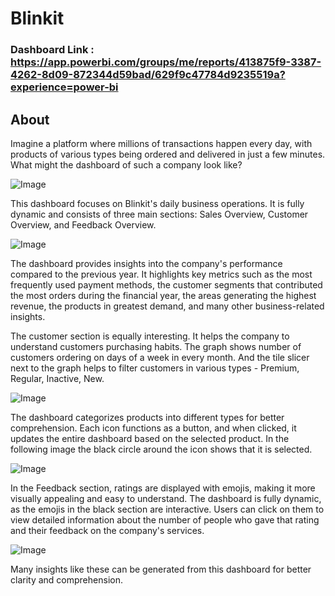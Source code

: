 
# Blinkit

### Dashboard Link : https://app.powerbi.com/groups/me/reports/413875f9-3387-4262-8d09-872344d59bad/629f9c47784d9235519a?experience=power-bi

## About

Imagine a platform where millions of transactions happen every day, with products of various types being ordered and delivered in just a few minutes. What might the dashboard of such a company look like?

![Image](https://github.com/user-attachments/assets/65e0e419-1c77-4904-ac54-9f7265b4e5c1)


This dashboard focuses on Blinkit's daily business operations. It is fully dynamic and consists of three main sections: Sales Overview, Customer Overview, and Feedback Overview.

![Image](https://github.com/user-attachments/assets/50ae8eef-2fd8-4713-b29e-28d2372f0582)


The dashboard provides insights into the company's performance compared to the previous year. It highlights key metrics such as the most frequently used payment methods, the customer segments that contributed the most orders during the financial year, the areas generating the highest revenue, the products in greatest demand, and many other business-related insights.

The customer section is equally interesting. It helps the company to understand customers purchasing habits. 
The graph shows number of customers ordering on days of a week in every month. And the tile slicer next to the graph helps to filter customers in various types - Premium, Regular, Inactive, New.

![Image](https://github.com/user-attachments/assets/02d3d0bf-1d11-4f84-8b9d-4630550fea6b)

The dashboard categorizes products into different types for better comprehension. Each icon functions as a button, and when clicked, it updates the entire dashboard based on the selected product. In the following image the black circle around the icon shows that it is selected. 

![Image](https://github.com/user-attachments/assets/8650f484-832c-40da-a302-554a42202e31)

In the Feedback section, ratings are displayed with emojis, making it more visually appealing and easy to understand. The dashboard is fully dynamic, as the emojis in the black section are interactive. Users can click on them to view detailed information about the number of people who gave that rating and their feedback on the company's services.

![Image](https://github.com/user-attachments/assets/bc24363b-1b55-4b33-ab6a-4e7afb9ba49a)

Many insights like these can be generated from this dashboard for better clarity and comprehension. 





